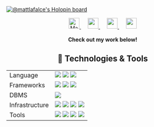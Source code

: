 
<!--
**MatthewLaFalce/MatthewLaFalce** is a ✨ _special_ ✨ repository because its `README.md` (this file) appears on your GitHub profile.

Here are some ideas to get you started:

- 🔭 I’m currently working on ...
- 🌱 I’m currently learning ...
- 👯 I’m looking to collaborate on ...
- 🤔 I’m looking for help with ...
- 💬 Ask me about ...
- 📫 How to reach me: ...
- 😄 Pronouns: ...
- ⚡ Fun fact: ...
-->
[![@mattlafalce's Holopin board](https://holopin.io/api/user/board?user=mattlafalce)](https://holopin.io/@mattlafalce)

<p align="center">
  <a href="https://dev.to/matthewlafalce">
    <img src="https://d2fltix0v2e0sb.cloudfront.net/dev-badge.svg" alt="Matthew LaFalce's DEV Profile" height="28px" width="28px">
  </a>
  &emsp;
  <a href="https://toolkit.mattlafalce.me">
    <img src="https://img.icons8.com/material/256/000000/toolbox--v1.png" width="28px"/>
  </a>
  &emsp;
  <a href="https://mattlafalce.me">
    <img src="https://img.icons8.com/material/256/000000/globe--v1.png" width="28px"/>
  </a>
  &emsp;
  <a href="https://linkedin.com/in/matthew-lafalce">
    <img src="https://img.icons8.com/ios-filled/256/000000/linkedin.svg" width="28px"/>
  </a>
  <br><br>
  <strong>Check out my work below!</strong>
</p>


<h2 align="center"> 🔧 Technologies & Tools</h2>
<center>
  <table>
    <tr>
      <td>Language</td>
      <td>
        <img src="https://img.shields.io/badge/Ruby-informational?style=flat&logo=ruby&logoColor=white&color=000000">
        <img src="https://img.shields.io/badge/Bash-informational?style=flat&logo=gnu-bash&logoColor=white&color=000000">
        <img src="https://img.shields.io/badge/Java-informational?style=flat&logo=java&logoColor=white&color=000000">
      </td>
    </tr>
    <tr>
      <td>Frameworks</td>
      <td>
        <img src="https://img.shields.io/badge/AndroidSDK-informational?style=flat&logo=android&logoColor=white&color=000000">
        <img src="https://img.shields.io/badge/RubyOnRails-informational?style=flat&logo=ruby-on-rails&logoColor=white&color=000000">
        <img src="https://img.shields.io/badge/React-informational?style=flat&logo=react&logoColor=white&color=000000">
      </td>
    </tr>
    <tr>
      <td>DBMS</td>
      <td>
        <img src="https://img.shields.io/badge/PostgreSQL-informational?style=flat&logo=postgresql&logoColor=white&color=000000">
      </td>
    </tr>
    <tr>
      <td>Infrastructure</td>
      <td>
        <img src="https://img.shields.io/badge/Capistrano-informational?style=flat&logo=chef&logoColor=white&color=000000">
        <img src="https://img.shields.io/badge/Chef-informational?style=flat&logo=c&logoColor=white&color=000000">
        <img src="https://img.shields.io/badge/GithubActions-informational?style=flat&logo=github-actions&logoColor=white&color=000000">
        <img src="https://img.shields.io/badge/Jenkins-informational?style=flat&logo=jenkins&logoColor=white&color=000000">
      </td>
    </tr>
    <tr>
      <td>Tools</td>
      <td>
        <img src="https://img.shields.io/badge/AndroidStudio-informational?style=flat&logo=android-studio&logoColor=white&color=000000">
        <img src="https://img.shields.io/badge/Eclipse-informational?style=flat&logo=eclipse&logoColor=white&color=000000">
        <img src="https://img.shields.io/badge/Postman-informational?style=flat&logo=postman&logoColor=white&color=000000">
        <img src="https://img.shields.io/badge/Vim-informational?style=flat&logo=vim&logoColor=white&color=000000">
      </td>
    </tr>
  </table>
</center>
